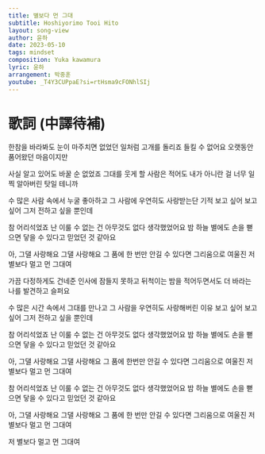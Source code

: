 ```yaml
---
title: 별보다 먼 그대
subtitle: Hoshiyorimo Tooi Hito
layout: song-view
author: 윤하
date: 2023-05-10
tags: mindset
composition: Yuka kawamura
lyric: 윤하
arrangement: 박중훈
youtube: _T4Y3CUPpaE?si=rtHsma9cFONhlSIj
---
```


# 歌詞 (中譯待補)

한참을 바라봐도 눈이 마주치면
없었던 일처럼 고개를 돌리죠
들킬 수 없어요
오랫동안 품어왔던 마음이지만

사실 알고 있어도 바꿀 순 없었죠
그대를 웃게 할 사람은 적어도
내가 아니란 걸
너무 일찍 알아버린 탓일 테니까

수 많은 사람 속에서 누굴 좋아하고
그 사람에 우연히도 사랑받는단 기적
보고 싶어 보고 싶어
그저 전하고 싶을 뿐인데

참 어리석었죠 난
이룰 수 없는 건 아무것도 없다 생각했었어요
밤 하늘 별에도 손을 뻗으면
닿을 수 있다고 믿었던 것 같아요

아, 그댈 사랑해요 그댈 사랑해요
그 품에 한 번만 안길 수 있다면
그리움으로 여울진 저 별보다 멀고 먼 그대여

가끔 다정하게도 건네준 인사에
잠들지 못하고 뒤척이는 밤을
적어두면서도
더 바라는 나를 발견하고 슬퍼요

수 많은 시간 속에서 그대를 만나고
그 사람을 우연히도 사랑해버린 이유
보고 싶어 보고 싶어
그저 전하고 싶을 뿐인데

참 어리석었죠 난
이룰 수 없는 건 아무것도 없다 생각했었어요
밤 하늘 별에도 손을 뻗으면
닿을 수 있다고 믿었던 것 같아요

아, 그댈 사랑해요 그댈 사랑해요
그 품에 한번만 안길 수 있다면
그리움으로 여울진 저 별보다 멀고 먼 그대여

참 어리석었죠 난
이룰 수 없는 건 아무것도 없다 생각했었어요
밤 하늘 별에도 손을 뻗으면
닿을 수 있다고 믿었던 것 같아요

아, 그댈 사랑해요 그댈 사랑해요
그 품에 한 번만 안길 수 있다면
그리움으로 여울진 저 별보다 멀고 먼 그대여

저 별보다 멀고 먼 그대여
